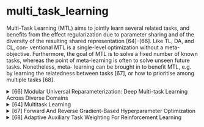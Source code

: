 # multi_task_learning

Multi-Task Learning (MTL) aims to jointly learn several related tasks, and benefits from the effect regularization due to parameter sharing and of the diversity of the resulting shared representation [64]–[66]. Like TL, DA, and CL, con- ventional MTL is a single-level optimization without a meta- objective. Furthermore, the goal of MTL is to solve a fixed number of known tasks, whereas the point of meta-learning is often to solve unseen future tasks. Nonetheless, meta- learning can be brought in to benefit MTL, e.g. by learning the relatedness between tasks [67], or how to prioritise among multiple tasks [68].

<!-- REFERENCE -->


<details>
<summary>[66] Modular Universal Reparameterization: Deep Multi-task Learning Across Diverse Domains</summary>
<br>
<!-- (modular_universal_reparameterization_deep_multi_task_learning_across_diverse_domains.md) -->

# modular_universal_reparameterization_deep_multi_task_learning_across_diverse_domains.md

<!-- REFERENCE -->


[Modular Universal Reparameterization: Deep Multi-task Learning Across Diverse Domains](../papers/modular_universal_reparameterization_deep_multi_task_learning_across_diverse_domains.md)

</details>



<details>
<summary>[64] Multitask Learning</summary>
<br>
<!-- (multitask_learning.md) -->

# multitask_learning.md

<!-- REFERENCE -->


[Multitask Learning](../papers/multitask_learning.md)

</details>



<details>
<summary>[67] Forward And Reverse Gradient-Based Hyperparameter Optimization</summary>
<br>
<!-- (forward_and_reverse_gradient_based_hyperparameter_optimization.md) -->

# forward_and_reverse_gradient_based_hyperparameter_optimization.md

<!-- REFERENCE -->


[Forward And Reverse Gradient-Based Hyperparameter Optimization](../papers/forward_and_reverse_gradient_based_hyperparameter_optimization.md)

</details>



<details>
<summary>[68] Adaptive Auxiliary Task Weighting For Reinforcement Learning</summary>
<br>
<!-- (adaptive_auxiliary_task_weighting_for_reinforcement_learning.md) -->

# adaptive_auxiliary_task_weighting_for_reinforcement_learning.md

<!-- REFERENCE -->


[Adaptive Auxiliary Task Weighting For Reinforcement Learning](../papers/adaptive_auxiliary_task_weighting_for_reinforcement_learning.md)

</details>

